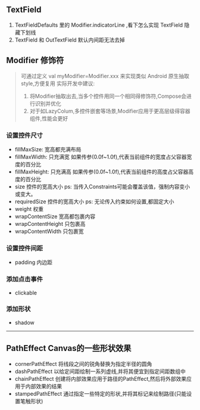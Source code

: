 ## TextField

1. TextFieldDefaults 里的 Modifier.indicatorLine ,看下怎么实现 TextField 隐藏下划线
2. TextField 和 OutTextField 默认内间距无法去掉

## Modifier 修饰符

> 可通过定义 val myModifier=Modifier.xxx 来实现类似 Android 原生抽取style,方便复用
> 实际开发中建议:
>   1. 将Modifier抽取出去,当多个控件用同一个相同得修饰符,Compose会进行识别并优化
>   2. 对于如LazyColum,多控件嵌套等场景,Modifier应用于更高层级得容器组件,性能会更好

### 设置控件尺寸

- fillMaxSize:
  宽高都充满布局
- fillMaxWidth:
  只充满宽
  如果传参(0.0f~1.0f),代表当前组件的宽度占父容器宽度的百分比
- fillMaxHeight:
  只充满高
  如果传参(0.0f~1.0f),代表当前组件的高度占父容器高度的百分比
- size
  控件的宽高大小
  ps: 当传入Constraints可能会覆盖该值，强制内容变小或变大。
- requiredSize
  控件的宽高大小
  ps: 无论传入约束如何设置,都固定大小
- weight
  权重
- wrapContentSize
  宽高都包裹内容
- wrapContentHeight
  只包裹高
- wrapContentWidth
  只包裹宽

### 设置控件间距

- padding
  内边距

### 添加点击事件

- clickable

### 添加形状

- shadow

---

## PathEffect Canvas的一些形状效果

- cornerPathEffect
  将线段之间的锐角替换为指定半径的圆角
- dashPathEffect
  以给定间距绘制一系列虚线,并将其便宜到指定间距数组中
- chainPathEffect
  创建将内部效果应用于路径的PathEffect,然后将外部效果应用于内部效果的结果
- stampedPathEffect
  通过指定一些特定的形状,并将其标记来绘制路径(只能设置笔触形状)




